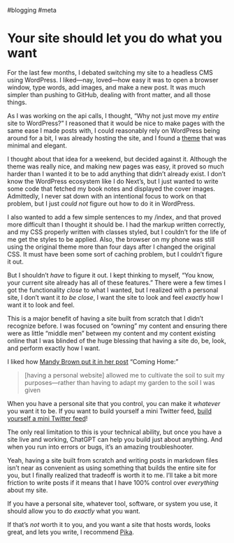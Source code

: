 #blogging #meta

# Your site should let you do what you want
For the last few months, I debated switching my site to a headless CMS using WordPress. I liked—nay, loved—how easy it was to open a browser window, type words, add images, and make a new post. It was much simpler than pushing to GitHub, dealing with front matter, and all those things.

As I was working on the api calls, I thought, “Why not just move my *entire* site to WordPress?” I reasoned that it would be nice to make pages with the same ease I made posts with, I could reasonably rely on WordPress being around for a bit, I was already hosting the site, and I found a [theme](https://andersnoren.se/teman/mcluhan-wordpress-theme/) that was minimal and elegant.

I thought about that idea for a weekend, but decided against it. Although the theme was really nice, and making new pages was easy, it proved so much harder than I wanted it to be to add anything that didn’t already exist. I don’t know the WordPress ecosystem like I do Next’s, but I just wanted to write some code that fetched my book notes and displayed the cover images. Admittedly, I never sat down with an intentional focus to work on that problem, but I just *could not* figure out how to do it in WordPress.

I also wanted to add a few simple sentences to my /index, and that proved more difficult than I thought it should be. I had the markup written correctly, and my CSS properly written with classes styled, but I couldn’t for the life of me get the styles to be applied. Also, the browser on my phone was still using the original theme more than four days after I changed the original CSS. It must have been some sort of caching problem, but I couldn’t figure it out.

But I shouldn’t *have* to figure it out. I kept thinking to myself, “You know, your current site already has all of these features.” There were a few times I got the functionality *close* to what I wanted, but I realized with a personal site, I don’t want it *to be close*, I want the site to look and feel *exactly* how I want it to look and feel.

This is a major benefit of having a site built from scratch that I didn’t recognize before. I was focused on “owning” my content and ensuring there were as little “middle men” between my content and my content existing online that I was blinded of the huge blessing that having a site do, be, look, and perform exactly how I want.

I liked how [Mandy Brown put it in her post](https://aworkinglibrary.com/writing/coming-home) “Coming Home:”

> [having a personal website] allowed me to cultivate the soil to suit my purposes—rather than having to adapt my garden to the soil I was given

When you have a personal site that you control, you can make it *whatever* you want it to be. If you want to build yourself a mini Twitter feed, [build yourself a mini Twitter feed](https://stream.thesephist.com/)!

The only real limitation to this is your technical ability, but once you have a site live and working, ChatGPT can help you build just about anything. And when you run into errors or bugs, it’s an amazing troubleshooter.

Yeah, having a site built from scratch and writing posts in markdown files isn’t near as convenient as using something that builds the entire site for you, but I finally realized that tradeoff is worth it to me. I’ll take a bit more friction to write posts if it means that I have 100% control over *everything* about my site.

If you have a personal site, whatever tool, software, or system you use, it should allow you to do *exactly* what you want.

If that’s *not* worth it to you, and you want a site that hosts words, looks great, and lets you write, I recommend [Pika](https://pika.page/).



